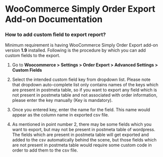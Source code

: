 # WooCommerce Simply Order Export Add-on Documentation

### How to add custom field to export report?

Minimum requirement is having WooCommerce Simply Order Export add-on version **1.9** installed. Following is the procedure by which you can add
custom fields to the export.

1. Go to **Woocommerce > Settings > Order Export > Advanced Settings > Custom Fields**

2. Select the intended custom field key from dropdown list. Please note that dropdown auto-complete list only contains
names of the keys which are present in postmeta table, so if you want to export any field which is not present in postmeta 
table and not associated with order information, please enter the key manually (Key is mandatory).

3. Once you entered key, enter the name for the field. This name would appear as the column name in exported csv file.

4. As mentioned in point number 2, there may be some fields which you want to export, but may not be present in postmeta table of
wordpress. The fields which are present in postmeta table will get exported and added to the csv automatically behind the scene, but
those fields which are not present in postmeta table would require some custom code in order to add them to the csv file.